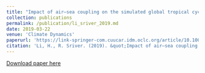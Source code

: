 ```yaml
---
title: "Impact of air–sea coupling on the simulated global tropical cyclone activity in the high-resolution Community Earth System Model (CESM)"
collection: publications
permalink: /publication/li_sriver_2019.md
date: 2019-03-22
venue: 'Climate Dynamics'
paperurl: 'https://link-springer-com.cuucar.idm.oclc.org/article/10.1007/s00382-019-04739-8'
citation: 'Li, H., R. Sriver. (2019). &quot;Impact of air–sea coupling on the simulated global tropical cyclone activity in the high-resolution Community Earth System Model (CESM).&quot; <i>Climate Dynamics</i>. (53),3731–3750'
---
```


[Download paper here](http://academicpages.github.io/files/li_sriver_2019.pdf)

